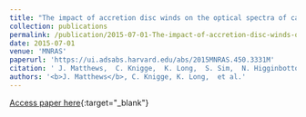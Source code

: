 ```yaml
---
title: "The impact of accretion disc winds on the optical spectra of cataclysmic variables"
collection: publications
permalink: /publication/2015-07-01-The-impact-of-accretion-disc-winds-on-the-optical-spectra-of-cataclysmic-variables
date: 2015-07-01
venue: 'MNRAS'
paperurl: 'https://ui.adsabs.harvard.edu/abs/2015MNRAS.450.3331M'
citation: ' J. Matthews,  C. Knigge,  K. Long,  S. Sim,  N. Higginbottom, &quot;The impact of accretion disc winds on the optical spectra of cataclysmic variables.&quot; MNRAS, 2015.'
authors: '<b>J. Matthews</b>, C. Knigge, K. Long,  et al.'
---
```

[Access paper here](https://ui.adsabs.harvard.edu/abs/2015MNRAS.450.3331M){:target="_blank"}
